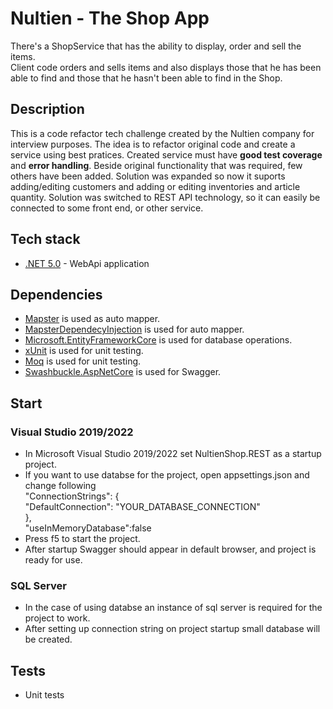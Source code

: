 # Nultien - The Shop App
There's a ShopService that has the ability to display, order and sell the items.  
Client code orders and sells items and also displays those that he has been able to find and those that he hasn't been able to find in the Shop.

## Description

This is a code refactor tech challenge created by the Nultien company for interview purposes. 
The idea is to refactor original code and create a service using best pratices. Created service must  have **good test coverage** and **error handling**.
Beside original functionality that was required, few others have been added.
Solution was expanded so now it suports adding/editing customers and adding or editing inventories and article quantity.
Solution was switched to REST API technology, so it can easily be connected to some front end, or other service.

## Tech stack

- [.NET 5.0](https://dotnet.microsoft.com/download/dotnet/5.0) - WebApi application

## Dependencies

- [Mapster](https://github.com/MapsterMapper/Mapster) is used as auto mapper.
- [MapsterDependecyInjection](https://www.nuget.org/packages/Mapster.DependencyInjection/1.0.0) is used for auto mapper.
- [Microsoft.EntityFrameworkCore](https://www.nuget.org/packages/Microsoft.EntityFrameworkCore/5.0.12) is used for database operations.
- [xUnit](https://www.nuget.org/packages/xunit/2.4.1) is used for unit testing.
- [Moq](https://www.nuget.org/packages/Moq/4.16.1) is used for unit testing.
- [Swashbuckle.AspNetCore](https://www.nuget.org/packages/Swashbuckle.AspNetCore/5.6.3) is used for Swagger.

## Start

### Visual Studio 2019/2022
- In Microsoft Visual Studio 2019/2022 set NultienShop.REST as a startup project.
- If you want to use databse for the project, open appsettings.json and change following <br />
	"ConnectionStrings": {<br />
		"DefaultConnection": "YOUR_DATABASE_CONNECTION"<br />
	},<br />
	"useInMemoryDatabase":false<br />
- Press f5 to start the project.
- After startup Swagger should appear in default browser, and project is ready for use.


### SQL Server
- In the case of using databse an instance of sql server is required for the project to work. 
- After setting up connection string on project startup small database will be created.

## Tests

- Unit tests


